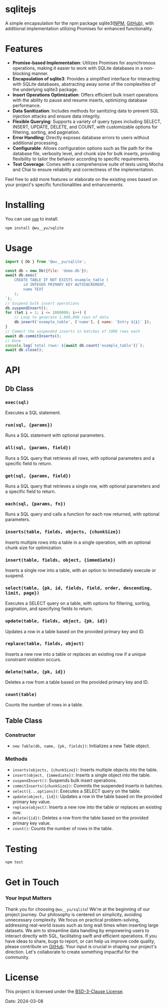 # sqlitejs

A simple encapsulation for the npm package sqlite3([NPM](https://www.npmjs.com/package/sqlite3), [GitHub](https://github.com/TryGhost/node-sqlite3)), with additional implementation utilizing Promises for enhanced functionality.

# Features

- **Promise-based Implementation**: Utilizes Promises for asynchronous operations, making it easier to work with SQLite databases in a non-blocking manner.
- **Encapsulation of sqlite3**: Provides a simplified interface for interacting with SQLite databases, abstracting away some of the complexities of the underlying sqlite3 package.
- **Insert Operations Optimization**: Offers efficient bulk insert operations with the ability to pause and resume inserts, optimizing database performance.
- **Data Sanitization**: Includes methods for sanitizing data to prevent SQL injection attacks and ensure data integrity.
- **Flexible Querying**: Supports a variety of query types including SELECT, INSERT, UPDATE, DELETE, and COUNT, with customizable options for filtering, sorting, and pagination.
- **Error Handling**: Directly exposes database errors to users without additional processing.
- **Configurable**: Allows configuration options such as file path for the database file, verbosity level, and chunk size for bulk inserts, providing flexibility to tailor the behavior according to specific requirements.
- **Test Coverage**: Comes with a comprehensive suite of tests using Mocha and Chai to ensure reliability and correctness of the implementation.

Feel free to add more features or elaborate on the existing ones based on your project's specific functionalities and enhancements.

# Installing

You can use [`npm`](https://github.com/npm/cli) to install.

```bash
npm install @wu__yu/sqlite
```

# Usage

```javascript
import { Db } from '@wu__yu/sqlite';

const db = new Db({file: 'demo.db'});
await db.exec(`
    CREATE TABLE IF NOT EXISTS example_table (
        id INTEGER PRIMARY KEY AUTOINCREMENT,
        name TEXT
    );
`);
// Suspend bulk insert operations
db.suspendInsert();
for (let i = 1; i <= 1000000; i++) {
    // Loop to generate 1,000,000 rows of data
    db.insert('example_table', ['name'], { name: `Entry ${i}` });
}
// Commit the suspended inserts in batches of 1000 rows each
await db.commitInserts();
// Done
console.log(`total rows: ${await db.count('example_table')}`);
await db.close();
```

# API

## Db Class

### `exec(sql)`
Executes a SQL statement.

### `run(sql, {params})`
Runs a SQL statement with optional parameters.

### `all(sql, {params, field})`
Runs a SQL query that retrieves all rows, with optional parameters and a specific field to return.

### `get(sql, {params, field})`
Runs a SQL query that retrieves a single row, with optional parameters and a specific field to return.

### `each(sql, {params, fn})`
Runs a SQL query and calls a function for each row returned, with optional parameters.

### `inserts(table, fields, objects, {chunkSize})`
Inserts multiple rows into a table in a single operation, with an optional chunk size for optimization.

### `insert(table, fields, object, {immediate})`
Inserts a single row into a table, with an option to immediately execute or suspend.

### `select(table, {pk, id, fields, field, order, descending, limit, page})`
Executes a SELECT query on a table, with options for filtering, sorting, pagination, and specifying fields to return.

### `update(table, fields, object, {pk, id})`
Updates a row in a table based on the provided primary key and ID.

### `replace(table, fields, object)`
Inserts a new row into a table or replaces an existing row if a unique constraint violation occurs.

### `delete(table, {pk, id})`
Deletes a row from a table based on the provided primary key and ID.

### `count(table)`
Counts the number of rows in a table.

## Table Class

### Constructor
- `new Table(db, name, {pk, fields})`: Initializes a new Table object.

### Methods
- `inserts(objects, {chunkSize})`: Inserts multiple objects into the table.
- `insert(object, {immediate})`: Inserts a single object into the table.
- `suspendInsert()`: Suspends bulk insert operations.
- `commitInserts({chunkSize})`: Commits the suspended inserts in batches.
- `select({...options})`: Executes a SELECT query on the table.
- `update(object, {id})`: Updates a row in the table based on the provided primary key value.
- `replace(object)`: Inserts a new row into the table or replaces an existing row.
- `delete({id})`: Deletes a row from the table based on the provided primary key value.
- `count()`: Counts the number of rows in the table.

# Testing

```bash
npm test
```

# Get in Touch

### Your Input Matters

Thank you for choosing `@wu__yu/sqlite`! We're at the beginning of our project journey. Our philosophy is centered on simplicity, avoiding unnecessary complexity. We focus on practical problem-solving, addressing real-world issues such as long wait times when inserting large datasets. We aim to streamline data handling by empowering users to interact directly with SQL, facilitating swift and efficient operations. If you have ideas to share, bugs to report, or can help us improve code quality, please contribute on [GitHub](https://github.com/wuyu2015/sqlitejs). Your input is crucial in shaping our project's direction. Let's collaborate to create something impactful for the community.

# License

This project is licensed under the [BSD-3-Clause License](https://opensource.org/licenses/BSD-3-Clause).

Date: 2024-03-08
